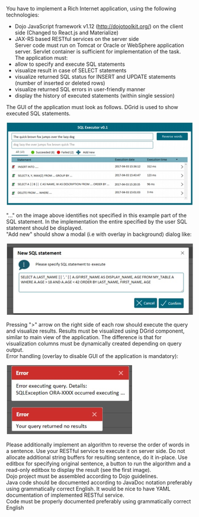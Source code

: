 You have to implement a Rich Internet application, using the following technologies:  
 - Dojo JavaScript framework v1.12 (http://dojotoolkit.org/) on the client side (Changed to React.js and Materialize)
 - JAX-RS based RESTful services on the server side  
Server code must run on Tomcat or Oracle or WebSphere application server. Servlet container is
sufficient for implementation of the task.  
The application must:  
 - allow to specify and execute SQL statements  
 - visualize result in case of SELECT statements  
 - visualize returned SQL status for INSERT and UPDATE statements (number of inserted
or deleted rows)  
 - visualize returned SQL errors in user-friendly manner  
 - display the history of executed statements (within single session)  

The GUI of the application must look as follows. DGrid is used to show executed SQL
statements.  

![alt text](https://raw.githubusercontent.com/DimaKriv/sql_executor.0.1/master/task_jpg1.jpg)

"..." on the image above identifies not specified in this example part of the SQL statement. In the
implementation the entire specified by the user SQL statement should be displayed.  
"Add new" should show a modal (i.e with overlay in background) dialog like:  

![alt text](https://raw.githubusercontent.com/DimaKriv/sql_executor.0.1/master/task_jpg2.jpg)

Pressing ">" arrow on the right side of each row should execute the query and visualize results.
Results must be visualized using DGrid component, similar to main view of the application. The
difference is that for visualization columns must be dynamically created depending on query
output.  
Error handling (overlay to disable GUI of the application is mandatory):  

![alt text](https://raw.githubusercontent.com/DimaKriv/sql_executor.0.1/master/task_jpg3.jpg)

Please additionally implement an algorithm to reverse the order of words in a sentence. Use your
RESTful service to execute it on server side. Do not allocate additional string buffers for resulting
sentence, do it in-place. Use editbox for specifying original sentence, a button to run the algorithm
and a read-only editbox to display the result (see the first image).  
Dojo project must be assembled according to Dojo guidelines.  
Java code should be documented according to JavaDoc notation preferably using grammatically
correct English. It would be nice to have YAML documentation of implemented RESTful service.  
Code must be properly documented preferably using grammatically correct English 
